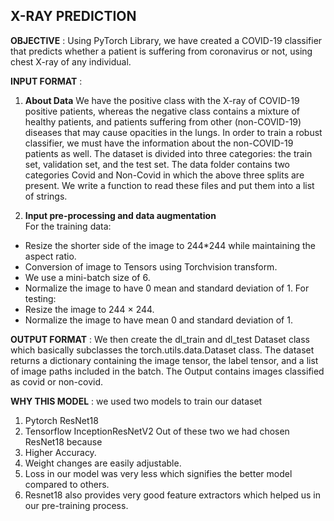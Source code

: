 ## X-RAY PREDICTION

**OBJECTIVE** : Using PyTorch Library, we have created a COVID-19 classifier that
predicts whether a patient is suffering from coronavirus or not, using chest X-ray of
any individual.

**INPUT FORMAT** :
1. **About Data**
We have the positive class with the X-ray of COVID-19 positive patients, whereas
the negative class contains a mixture of healthy patients, and patients suffering from
other (non-COVID-19) diseases that may cause opacities in the lungs. In order to
train a robust classifier, we must have the information about the non-COVID-19
patients as well.
The dataset is divided into three categories: the train set, validation set, and the test
set. The data folder contains two categories Covid and Non-Covid in which the
above three splits are present. We write a function to read these files and put them
into a list of strings.

2. **Input pre-processing and data augmentation** <br />
For the training data:
  * Resize the shorter side of the image to 244*244 while maintaining the
aspect ratio.
  * Conversion of image to Tensors using Torchvision transform.
  * We use a mini-batch size of 6.
  * Normalize the image to have 0 mean and standard deviation of 1.
For testing:
  * Resize the image to 244 × 244.
  * Normalize the image to have mean 0 and standard deviation of 1.

**OUTPUT FORMAT** : We then create the dl_train and dl_test Dataset class
which basically subclasses the torch.utils.data.Dataset class. The dataset returns a
dictionary containing the image tensor, the label tensor, and a list of image paths
included in the batch. The Output contains images classified as covid or non-covid.

**WHY THIS MODEL** : we used two models to train our dataset
1. Pytorch ResNet18
2. Tensorflow InceptionResNetV2
Out of these two we had chosen ResNet18 because
1. Higher Accuracy.
2. Weight changes are easily adjustable.
3. Loss in our model was very less which signifies the better model compared to
others.
4. Resnet18 also provides very good feature extractors which helped us in our
pre-training process.